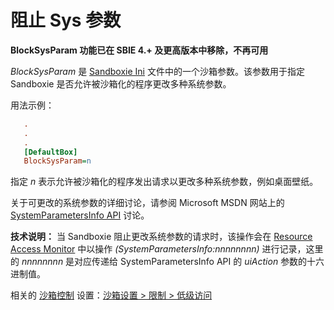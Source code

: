 # 阻止 Sys 参数

**BlockSysParam 功能已在 SBIE 4.+ 及更高版本中移除，不再可用**

_BlockSysParam_ 是 [Sandboxie Ini](SandboxieIni.md) 文件中的一个沙箱参数。该参数用于指定 Sandboxie 是否允许被沙箱化的程序更改多种系统参数。

用法示例：

```ini
   .
   .
   .
   [DefaultBox]
   BlockSysParam=n
```

指定 _n_ 表示允许被沙箱化的程序发出请求以更改多种系统参数，例如桌面壁纸。

关于可更改的系统参数的详细讨论，请参阅 Microsoft MSDN 网站上的 [SystemParametersInfo API](https://docs.microsoft.com/en-us/windows/win32/api/winuser/nf-winuser-systemparametersinfoa) 讨论。

**技术说明：** 当 Sandboxie 阻止更改系统参数的请求时，该操作会在 [Resource Access Monitor](ResourceAccessMonitor.md) 中以操作 _(SystemParametersInfo:nnnnnnnn)_ 进行记录，这里的 _nnnnnnnn_ 是对应传递给 SystemParametersInfo API 的 _uiAction_ 参数的十六进制值。

相关的 [沙箱控制](SandboxieControl.md) 设置：[沙箱设置 > 限制 > 低级访问](RestrictionsSettings.md#low-level-access--removed)
